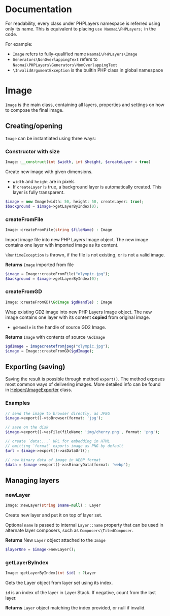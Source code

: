 # Documentation
For readability, every class under PHPLayers namespace is referred using only its name. 
This is equivalent to placing `use Naomai\PHPLayers;` in the code.

For example:

- `Image` refers to fully-qualified name `Naomai\PHPLayers\Image`
- `Generators\NonOverlappingText` refers to `Naomai\PHPLayers\Generators\NonOverlappingText`
- `\InvalidArgumentException` is the builtin PHP class in global namespace

# Image
`Image` is the main class, containing all layers, properties and 
settings on how to compose the final image.

## Creating/opening
`Image` can be instantiated using three ways:

### Constructor with size
```php
Image::__construct(int $width, int $height, $createLayer = true)
```
Create new image with given dimensions.
- `width` and `height` are in pixels
- If `createLayer` is true, a background layer is automatically created. 
This layer is fully transparent.

```php
$image = new Image(width: 50, height: 50, createLayer: true);
$background = $image->getLayerByIndex(0);
```

### createFromFile
```php
Image::createFromFile(string $fileName) : Image
```
Import image file into new PHP Layers Image object. The new image contains
one layer with imported image as its content.

`\RuntimeException` is thrown, if the file is not existing, or is not a valid image.

**Returns** `Image` imported from file

```php
$image = Image::createFromFile("olympic.jpg");
$background = $image->getLayerByIndex(0);
```

### createFromGD
```php
Image::createFromGD(\GdImage $gdHandle) : Image
```
Wrap existing GD2 image into new PHP Layers Image object. The new image contains
one layer with its content **copied** from original image.

- `gdHandle` is the handle of source GD2 Image.

**Returns** `Image` with contents of source `\GdImage`

```php
$gdImage = imagecreatefromjpeg("olympic.jpg");
$image = Image::createFromGD($gdImage);
```

## Exporting (saving)
Saving the result is possible through method `export()`. The method exposes
most common ways of delivering images. More detailed info can be found
in [Helpers\ImageExporter](#helpers-imageexporter) class.

### Examples
```php
// send the image to browser directly, as JPEG
$image->export()->toBrowser(format: 'jpg'); 

// save on the disk
$image->export()->asFile(fileName: 'img/cherry.png', format: 'png');   

// create `data:...` URL for embedding in HTML
// omitting `format` exports image as PNG by default
$url = $image->export()->asDataUrl(); 

// raw binary data of image in WEBP format
$data = $image->export()->asBinaryData(format: 'webp');
```

## Managing layers
### newLayer
```php
Image::newLayer(string $name=null) : Layer
```
Create new layer and put it on top of layer set. 

Optional `name` is passed to internal `Layer::name` property that can be used 
in alternate layer composers, such as `Composers\TiledComposer`.

**Returns** New `Layer` object attached to the `Image`

```php
$layerOne = $image->newLayer();
```

### getLayerByIndex
```php
Image::getLayerByIndex(int $id) : ?Layer
```

Gets the Layer object from layer set using its index.

`id` is an index of the layer in Layer Stack. If negative, count from the last layer.

**Returns** `Layer` object matching the index provided, or null if invalid.